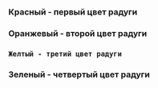 ### **Красный - первый цвет радуги**
### **Оранжевый - второй цвет радуги**
### **`Желтый - третий цвет радуги`**
### **Зеленый - четвертый цвет радуги**